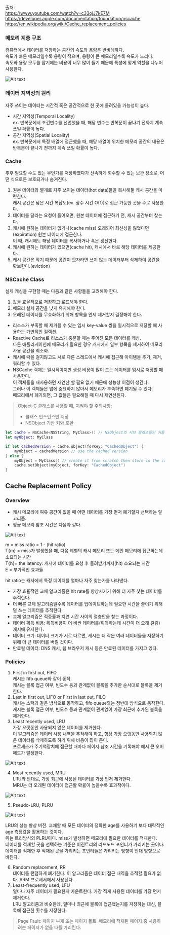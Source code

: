 출처:  
https://www.youtube.com/watch?v=c33ojJ7kE7M  
https://developer.apple.com/documentation/foundation/nscache  
https://en.wikipedia.org/wiki/Cache_replacement_policies  
  
### 메모리 계층 구조  
컴퓨터에서 데이터를 저장하는 공간의 속도와 용량은 반비례하다.  
속도가 빠른 메모리일수록 용량이 작으며, 용량이 큰 메모리일수록 속도가 느리다.  
속도와 용량 모두를 잡기에는 비용이 너무 많이 들기 때문에 특성에 맞게 역할을 나누어 사용한다.  
  
![Alt text](https://webdocs.cs.ualberta.ca/~amaral/courses/429/webslides/Topic4-MemoryHierarchy/img003.gif)  
  
### 데이터 지역성의 원리  
자주 쓰이는 데이터는 시간적 혹은 공간적으로 한 곳에 몰려있을 가능성이 높다.  
- 시간 지역성(Temporal Locality)  
ex. 반복문에서 조건변수를 선언했을 때, 해당 변수는 반복문이 끝나기 전까지 계속 쓰일 확률이 높다.  
- 공간 지역성(Spatial Locality)  
ex. 반복문에서 특정 배열에 접근했을 때, 해당 배열이 위치한 메모리 공간의 내용은 반복문이 끝나기 전까지 계속 쓰일 확률이 높다.  
  
### Cache  
추후 필요할 수도 있는 무언가를 저장하였다가 신속하게 회수할 수 있는 보관 장소로, 어떤 식으로든 보호되거나 숨겨진다.  
1. 원본 데이터와 별개로 자주 쓰이는 데이터(hot data)들을 복사해둘 캐시 공간을 마련한다.  
캐시 공간은 낮은 시간 복잡도(ex. 상수 시간 O(1))로 접근 가능한 곳을 주로 사용한다.  
2. 데이터를 달라는 요청이 들어오면, 원본 데이터에 접근하기 전, 캐시 공간부터 찾는다.  
3. 캐시에 원하는 데이터가 없거나(cache miss) 오래되어 최신성을 잃었다면(expiration) 원본 데이터에 접근한다.  
이 때, 캐시에도 해당 데이터를 복사하거나 혹은 갱신한다.  
4. 캐시에 원하는 데이터가 있으면(cache hit), 캐시에서 바로 해당 데이터를 제공한다.  
5. 캐시 공간은 작기 때문에 공간이 모자라면 쓰지 않는 데이터부터 삭제하여 공간을 확보한다.(eviction)  
  
### NSCache Class  
실제 캐싱을 구현할 때는 다음과 같은 사항들을 고려해야 한다.  
1. 값을 효율적으로 저장하고 로드해야 한다.  
2. 메모리 설치 공간을 낮게 유지해야 한다.  
3. 오래된 데이터를 무효화하기 위해 항목을 언제 제거할지 결정해야 한다.  
  
- 리소스가 부족할 때 제거될 수 있는 임시 key-value 쌍을 일시적으로 저장할 때 사용하는 가변적인 컬렉션.  
- Reactive Cache로 리소스가 충분할 때는 주어진 모든 데이터를 캐싱.  
다른 애플리케이션에 메모리가 필요한 경우 캐시에서 일부 항목을 제거하여 메모리 사용 공간을 최소화.  
- 캐시에 락을 걸지않고도 서로 다른 스레드에서 캐시에 접근해 아이템을 추가, 제거, 쿼리할 수 있다.  
- NSCache 객체는 일시적이지만 생성 비용이 많이 드는 데이터를 임시로 저장할 때 사용한다.  
이 객체들을 재사용하면 재연산 할 필요 없기 때문에 성능상 이점이 생긴다.  
그러나 이 객체들은 앱에 중요하지 않아서 메모리가 부족하면 폐기될 수 있다.  
메모리에서 폐기되면, 그 값들은 필요해질 때 다시 재연산된다.  

> Object-C 클래스를 사용할 때, 지켜야 할 주의사항:  
> - 클래스 인스턴스만 저장  
> - NSObject 기반 키와 호환  

```swift
let cache = NSCache<NSString, MyClass>() // NSObject의 서브 클래스들인 키들과만 호환이 가능하다.
let myObject: MyClass

if let cachedVersion = cache.object(forKey: "CachedObject") {
    myObject = cachedVersion // use the cached version
} else {
    myObject = MyClass() // create it from scratch then store in the cache
    cache.setObject(myObject, forKey: "CachedObject")
}
```
  
## Cache Replacement Policy  
  
### Overview  
- 캐시 메모리에 여유 공간이 없을 때 어떤 데이터를 가장 먼저 폐기할지 선택하는 알고리즘.  
- 평균 메모리 참조 시간은 다음과 같다.  

![Alt text](https://wikimedia.org/api/rest_v1/media/math/render/svg/a5b900da5f0c0e84a91d5d34965c18fc3b58b9cc)  
  
m = miss ratio = 1 - (hit ratio)  
T{m} = miss가 발생했을 때, 다음 레벨의 캐시 메모리 또는 메인 메모리에 접근하는데 소요되는 시간  
T{h}= the latency: 캐시에 데이터를 요청 후 돌려받기까지(hit) 소요되는 시간  
E = 부가적인 효과들  
  
hit ratio는 캐사에서 특정 데이터를 얼마나 자주 찾는가를 나타낸다.  
- 가장 효율적인 교체 알고리즘은 hit rate를 향상시키기 위해 더 자주 찾는 데이터를 추적한다.  
- 더 빠른 교체 알고리즘일수록 데이터를 업데이트하는데 필요한 시간을 줄이기 위해 덜 쓰는 데이터를 추적한다.  
- 교체 알고리즘은 적중률과 지연 시간 사이의 절충안을 찾는 과정이다.  
- 데이터 획득 비용: 획득비용이 더 비싼 데이터를(획득하는데 시간이 더 오래 걸림) 캐시에 유지한다.  
- 데이터 크기: 데이터 크기가 서로 다르면, 캐시는 더 작은 여러 데이터들을 저장하기 위해 더 큰 데이터를 버릴 것이다.  
- 만료될 데이터: DNS 캐시, 웹 브라우저 캐시 등은 만료된 데이터를 가지고 있다.  
  
### Policies  
1. First in first out, FIFO  
캐시는 fifo queue와 같이 동작.  
캐시는 블록 접근 여부, 빈도수 등과 관계없이 블록을 추가한 순서대로 블록을 제거한다.  
2. Last in first out, LIFO or First in last out, FILO  
캐시는 스택과 같은 방식으로 동작하고, fifo queue와는 정반대 방식으로 동작한다.  
캐시는 블록 접근 여부, 빈도수 등과 관계없이 관계없이 가장 최근에 추가된 블록을 제거한다.  
3. Least recently used, LRU  
가장 오랫동안 사용되지 않은 데이터를 제거한다.  
이 알고리즘은 데이터 사용 내역을 추적해야 하고, 항상 가장 오랫동안 사용되지 않은 데이터를 삭제하도록 하기 위해 비용이 많이 든다.  
프로세스가 주기억장치에 접근할 때마다 페이지 참조 시간을 기록해야 해서 큰 오버헤드가 발생한다.  
  
![Alt text](https://upload.wikimedia.org/wikipedia/commons/8/88/Lruexample.png)  
  
4. Most recently used, MRU  
LRU와 반대로, 가장 최근에 사용된 데이터를 가장 먼저 제거한다.  
MRU는 더 오래된 데이터에 접근할 확률이 높을수록 효과적이다.  
  
![Alt text](https://upload.wikimedia.org/wikipedia/en/4/43/Mruexample.png)  
  
5. Pseudo-LRU, PLRU
  
![Alt text](https://upload.wikimedia.org/wikipedia/en/thumb/5/56/Plruexample.png/800px-Plruexample.png)    
  
LRU의 성능 향상 버전. 교체할 때 모든 데이터의 정확한 age를 사용하기 보다 대략적인 age 측정값을 활용하는 것이다.  
위는 트리방식의 PLRU이다. miss가 발생하면 메모리에 필요한 데이터를 적재한다.  
데이터를 적재할 곳을 선택하는 기준은 이진트리의 리프노드 포인터가 가리키는 곳이다.  
데이터를 적재한 후 적재된 곳을 가리키는 포인터들은 가리키는 방향이 반대 방향으로 바뀐다.  

6. Random replacement, RR  
데이터를 랜덤하게 폐기한다. 이 알고리즘은 데이터 접근 내역을 추적할 필요가 없다. ARM 프로세서에서 사용된다.  
7. Least-frequently used, LFU  
얼마나 자주 데이터가 필요한지 카운트한다. 가장 적게 사용된 데이터를 가장 먼저 제거한다.  
LRU 알고리즘과 비슷한데, 얼마나 최근에 블록에 접근했는지를 저장하는 대신, 블록에 접근한 횟수를 저장한다.  

> Page Fault: 페이지 부재 또는 페이지 폴트. 메모리에 적재된 페이지 중 사용하려는 페이지가 없을 때를 가리킨다.  